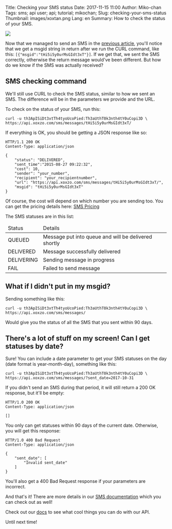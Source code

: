 Title: Checking your SMS status
Date: 2017-11-15 11:00
Author: Miko-chan
Tags: sms; api user; api; tutorial; mikochan;
Slug: checking-your-sms-status
Thumbnail: images/xoxtan.png
Lang: en
Summary: How to check the status of your SMS.

<div>
  <img src="https://blog.xoxzo.com/images/xoxtan.png" class="float-lg-right lg-width200 md-width300" style="margin: 0;">
</div>
<div class="lg-padding-top50 md-padding0">

Now that we managed to send an SMS in the <a href="https://blog.xoxzo.com/2017/10/31/sending-your-first-sms/">previous article</a>, you'll notice that we get a msgid string in return after we run the CURL command, like this: <code>[{"msgid":"tHi5i5y0urMsGIdt3xT"}]</code>. If we get that, we sent the SMS correctly, otherwise the return message would've been different. But how do we know if the SMS was actually received?
</div>
<div style="clear:both;"></div>

## SMS checking command

We'll still use CURL to check the SMS status, similar to how we sent an SMS. The difference will be in the parameters we provide and the URL.

To check on the status of your SMS, run this:

```
curl -u th3ApISiDt3xtTh4tyoUcoPied:Th3aUthT0k3nth4tY0uCopi3D \
https://api.xoxzo.com/sms/messages/tHi5i5y0urMsGIdt3xT/
```

If everything is OK, you should be getting a JSON response like so:

```
HTTP/1.1 200 OK
Content-Type: application/json

{
    "status": "DELIVERED",
    "sent_time":"2015-08-27 09:22:32",
    "cost": 10,
    "sender": "your_number",
    "recipient": "your_recipientnumber",
    "url": "https://api.xoxzo.com/sms/messages/tHi5i5y0urMsGIdt3xT/",
    "msgid": "tHi5i5y0urMsGIdt3xT"
}
```

Of course, the cost will depend on which number you are sending too. You can get the pricing details here: [SMS Pricing](https://www.xoxzo.com/en/about/pricing/sms)

The SMS statuses are in this list:
<table class="table table-striped">
  <thead>
    <tr>
      <td> Status </td>
      <td> Details </td>
    </tr>
  </thead>
  <tbody>
    <tr>
      <td> QUEUED </td>
      <td> Message put into queue and will be delivered shortly </td>
    </tr>
    <tr>
      <td> DELIVERED </td>
      <td> Message successfully delivered </td>
    </tr>
    <tr>
      <td> DELIVERING </td>
      <td> Sending message in progress </td>
    </tr>
    <tr>
      <td> FAIL </td>
      <td> Failed to send message </td>
    </tr>
  </tbody>
</table>

## What if I didn't put in my msgid?

Sending something like this:

```
curl -u th3ApISiDt3xtTh4tyoUcoPied:Th3aUthT0k3nth4tY0uCopi3D \
https://api.xoxzo.com/sms/messages/
```

Would give you the status of all the SMS that you sent within 90 days.

## There's a lot of stuff on my screen! Can I get statuses by date?

Sure! You can include a date parameter to get your SMS statuses on the day (date format is year-month-day), something like this:

```
curl -u th3ApISiDt3xtTh4tyoUcoPied:Th3aUthT0k3nth4tY0uCopi3D \
https://api.xoxzo.com/sms/messages/?sent_date=2017-10-31
```

If you didn't send an SMS during that period, it will still return a 200 OK response, but it'll be empty:

```
HTTP/1.0 200 OK
Content-Type: application/json

[]
```

You only can get statuses within 90 days of the current date. Otherwise, you will get this response:

```
HTTP/1.0 400 Bad Request
Content-Type: application/json

{
    "sent_date": [
        "Invalid sent_date"
    ]
}
```

You'll also get a 400 Bad Request response if your parameters are incorrect.

And that's it! There are more details in our [SMS documentation](http://docs.xoxzo.com/en/sms.html#check-sms-status-api) which you can check out as well!

Check out our [docs](https://docs.xoxzo.com/en/) to see what cool things you can do with our API. 

Until next time!

